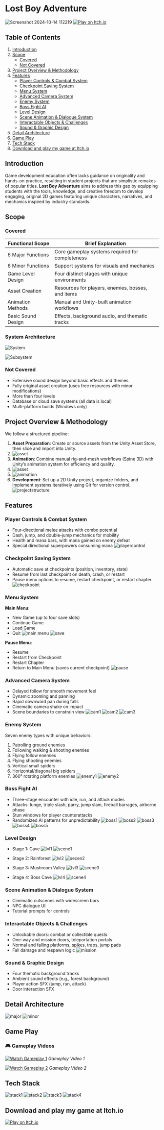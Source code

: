 # Lost Boy Adventure
![Screenshot 2024-10-14 112219](https://github.com/MinKhantKyaw5006/ALostBoy_TheGame/blob/d2ff7b9774495cbd018c0d2790c01b6187f62146/Screenshot%202024-10-14%20112219.png)
[![Play on Itch.io](https://img.shields.io/badge/Play_on-Itch.io-red?style=for-the-badge&logo=itchdotio)](https://lucasmin.itch.io/alostboyversion10)



## Table of Contents
1. [Introduction](#introduction)
2. [Scope](#scope)
   - [Covered](#covered)
   - [Not Covered](#not-covered)
3. [Project Overview & Methodology](#project-overview--methodology)
4. [Features](#features)
   - [Player Controls & Combat System](#player-controls--combat-system)
   - [Checkpoint Saving System](#checkpoint-saving-system)
   - [Menu System](#menu-system)
   - [Advanced Camera System](#advanced-camera-system)
   - [Enemy System](#enemy-system)
   - [Boss Fight AI](#boss-fight-ai)
   - [Level Design](#level-design)
   - [Scene Animation & Dialogue System](#scene-animation--dialogue-system)
   - [Interactable Objects & Challenges](#interactable-objects--challenges)
   - [Sound & Graphic Design](#sound--graphic-design)
5. [Detail Architecture](#detail-architecture)
6. [Game Play](#game-play)
7. [Tech Stack](#tech-stack)
8. [Download and play my game at Itch.io](#downad-and-play-my-game-at-itch.io)


## Introduction
Game development education often lacks guidance on originality and hands-on practice, resulting in student projects that are simplistic remakes of popular titles. **Lost Boy Adventure** aims to address this gap by equipping students with the tools, knowledge, and creative freedom to develop engaging, original 2D games featuring unique characters, narratives, and mechanics inspired by industry standards.

## Scope
### Covered
| Functional Scope       | Brief Explanation                                 |
|------------------------|---------------------------------------------------|
| 6 Major Functions      | Core gameplay systems required for completeness   |
| 6 Minor Functions      | Support systems for visuals and mechanics         |
| Game Level Design      | Four distinct stages with unique environments     |
| Asset Creation         | Resources for players, enemies, bosses, and items |
| Animation Methods      | Manual and Unity-built animation workflows        |
| Basic Sound Design     | Effects, background audio, and thematic tracks    |

### System Architecture
![System](https://raw.githubusercontent.com/MinKhantKyaw5006/ALostBoy_TheGame/71adca0393dcf14bf4d4dcf52e906c27548a6ce5/system.png)

![Subsystem](https://github.com/MinKhantKyaw5006/ALostBoy_TheGame/blob/b8a25d9ecfea32a00386c91cf009c603551b01f8/subsystem.png)


### Not Covered
- Extensive sound design beyond basic effects and themes
- Fully original asset creation (uses free resources with minor modifications)
- More than four levels
- Database or cloud save systems (all data is local)
- Multi-platform builds (Windows only)

## Project Overview & Methodology
We follow a structured pipeline:
1. **Asset Preparation**: Create or source assets from the Unity Asset Store, then slice and import into Unity.
2. ![asset]( https://github.com/MinKhantKyaw5006/ALostBoy_TheGame/blob/87459420dceb72bf67c7bad6ee1709370297f9bf/asset%20preparation.png)
3. **Animation**: Combine manual rig-and-mesh workflows (Spine 3D) with Unity’s animation system for efficiency and quality.
4. ![asset](https://github.com/MinKhantKyaw5006/ALostBoy_TheGame/blob/87459420dceb72bf67c7bad6ee1709370297f9bf/character%20design.png)
5. ![animation](https://github.com/MinKhantKyaw5006/ALostBoy_TheGame/blob/87459420dceb72bf67c7bad6ee1709370297f9bf/character%20animation.png)
6. **Development**: Set up a 2D Unity project, organize folders, and implement systems iteratively using Git for version control.
   ![projectstructure](https://github.com/MinKhantKyaw5006/ALostBoy_TheGame/blob/0dbd391b1e91652d68f445884b6969049132bd4f/project%20structure.png)

## Features
### Player Controls & Combat System
- Four-directional melee attacks with combo potential
- Dash, jump, and double-jump mechanics for mobility
- Health and mana bars, with mana gained on enemy defeat
- Special directional superpowers consuming mana
![playercontrol](https://github.com/MinKhantKyaw5006/ALostBoy_TheGame/blob/0dbd391b1e91652d68f445884b6969049132bd4f/playercontrol.png)

### Checkpoint Saving System
- Automatic save at checkpoints (position, inventory, state)
- Resume from last checkpoint on death, crash, or restart
- Pause menu options to resume, restart checkpoint, or restart chapter
![checkpoint](https://github.com/MinKhantKyaw5006/ALostBoy_TheGame/blob/0dbd391b1e91652d68f445884b6969049132bd4f/checkpoint.png)

### Menu System
**Main Menu**:
- New Game (up to four save slots)
- Continue Game
- Load Game
- Quit
![main menu](https://github.com/MinKhantKyaw5006/ALostBoy_TheGame/blob/e33b402e8e33bbe6c94e465fb1318dfa9ab61d82/main%20menu.png)
![save](https://github.com/MinKhantKyaw5006/ALostBoy_TheGame/blob/e33b402e8e33bbe6c94e465fb1318dfa9ab61d82/save%20menu.png)


**Pause Menu**:
- Resume
- Restart from Checkpoint
- Restart Chapter
- Return to Main Menu (saves current checkpoint)
![pause](https://github.com/MinKhantKyaw5006/ALostBoy_TheGame/blob/e33b402e8e33bbe6c94e465fb1318dfa9ab61d82/pause%20menu.png)

### Advanced Camera System
- Delayed follow for smooth movement feel
- Dynamic zooming and panning
- Rapid downward pan during falls
- Cinematic camera shake on impact
- Scene boundaries to constrain view
![cam1](https://github.com/MinKhantKyaw5006/ALostBoy_TheGame/blob/0d76e86211f586ba139df5a5e8fd4f9ea10e5edd/cam%20pan%201.png)
![cam2](https://github.com/MinKhantKyaw5006/ALostBoy_TheGame/blob/0d76e86211f586ba139df5a5e8fd4f9ea10e5edd/cam%20pan%202.png)
![cam3](https://github.com/MinKhantKyaw5006/ALostBoy_TheGame/blob/0d76e86211f586ba139df5a5e8fd4f9ea10e5edd/cam%20pan%203.png)

### Enemy System
Seven enemy types with unique behaviors:
1. Patrolling ground enemies
2. Following walking & shooting enemies
3. Flying follow enemies
4. Flying shooting enemies
5. Vertical small spiders
6. Horizontal/diagonal big spiders
7. 360° rotating platform enemies
![enemy1](https://github.com/MinKhantKyaw5006/ALostBoy_TheGame/blob/bb170f26d8478949c41637f40a48a7adad21caf9/enemy%20one.png)
![enemy2](https://github.com/MinKhantKyaw5006/ALostBoy_TheGame/blob/bb170f26d8478949c41637f40a48a7adad21caf9/enemy%20two.png)
   

### Boss Fight AI
- Three-stage encounter with idle, run, and attack modes
- Attacks: lunge, triple slash, parry, jump slam, fireball barrages, airborne phase
- Stun windows for player counterattacks
- Randomized AI patterns for unpredictability
  ![boss1](https://github.com/MinKhantKyaw5006/ALostBoy_TheGame/blob/bb170f26d8478949c41637f40a48a7adad21caf9/boss%201.png)
  ![boss2](https://github.com/MinKhantKyaw5006/ALostBoy_TheGame/blob/bb170f26d8478949c41637f40a48a7adad21caf9/boss%202.png)
  ![boss3](https://github.com/MinKhantKyaw5006/ALostBoy_TheGame/blob/bb170f26d8478949c41637f40a48a7adad21caf9/boss%20three.png)
  ![boss4](https://github.com/MinKhantKyaw5006/ALostBoy_TheGame/blob/bb170f26d8478949c41637f40a48a7adad21caf9/boss%20four.png)
  ![boss5](https://github.com/MinKhantKyaw5006/ALostBoy_TheGame/blob/bb170f26d8478949c41637f40a48a7adad21caf9/boss%20five.png)

### Level Design
- Stage 1: Cave
![lvl1](https://github.com/MinKhantKyaw5006/ALostBoy_TheGame/blob/d26962b2834402c4099b0821be6d3ee7b3534651/lvl1.png)
![scene1](https://github.com/MinKhantKyaw5006/ALostBoy_TheGame/blob/d26962b2834402c4099b0821be6d3ee7b3534651/scene1.png)

- Stage 2: Rainforest
![lvl2](https://github.com/MinKhantKyaw5006/ALostBoy_TheGame/blob/d26962b2834402c4099b0821be6d3ee7b3534651/lvl2.png)
![secen2](https://github.com/MinKhantKyaw5006/ALostBoy_TheGame/blob/d26962b2834402c4099b0821be6d3ee7b3534651/scene2.png)

- Stage 3: Mushroom Valley
![lvl3](https://github.com/MinKhantKyaw5006/ALostBoy_TheGame/blob/d26962b2834402c4099b0821be6d3ee7b3534651/lvl3.png)
![scene3](https://github.com/MinKhantKyaw5006/ALostBoy_TheGame/blob/d26962b2834402c4099b0821be6d3ee7b3534651/scene3.png)

- Stage 4: Boss Cave
![lvl4](https://github.com/MinKhantKyaw5006/ALostBoy_TheGame/blob/d26962b2834402c4099b0821be6d3ee7b3534651/lvl4.png)
![scene4](https://github.com/MinKhantKyaw5006/ALostBoy_TheGame/blob/d26962b2834402c4099b0821be6d3ee7b3534651/scene4.png)
  

### Scene Animation & Dialogue System
- Cinematic cutscenes with widescreen bars
- NPC dialogue UI
- Tutorial prompts for controls

### Interactable Objects & Challenges
- Unlockable doors: combat or collectible quests
- One-way and mission doors, teleportation portals
- Normal and falling platforms, spikes, traps, jump pads
- Fall damage and respawn logic
![mission](https://github.com/MinKhantKyaw5006/ALostBoy_TheGame/blob/d26962b2834402c4099b0821be6d3ee7b3534651/mission.png)

### Sound & Graphic Design
- Four thematic background tracks
- Ambient sound effects (e.g., forest background)
- Player action SFX (jump, run, attack)
- Door interaction SFX

## Detail Architecture 
![major](https://github.com/MinKhantKyaw5006/ALostBoy_TheGame/blob/10cf0f1d16377772cb6c7154b173fc13ec589755/majorsystem.png)
![minor](https://github.com/MinKhantKyaw5006/ALostBoy_TheGame/blob/b22cd647d496818197ba50ae7247a36a68401199/minorsystem.png)

## Game Play
### 🎮 Gameplay Videos

[![Watch Gameplay 1](https://img.youtube.com/vi/VCyRH2romLA/0.jpg)](https://youtu.be/VCyRH2romLA)
*Gameplay Video 1*

[![Watch Gameplay 2](https://img.youtube.com/vi/fAzMbpfR3A8/0.jpg)](https://youtu.be/fAzMbpfR3A8)
*Gameplay Video 2*


## Tech Stack
![stack1](https://github.com/MinKhantKyaw5006/ALostBoy_TheGame/blob/53d6b8e8accf14ea583e2dcc04fa8fd0bf5b07e7/sketchbook.png)
![stack2](https://github.com/MinKhantKyaw5006/ALostBoy_TheGame/blob/53d6b8e8accf14ea583e2dcc04fa8fd0bf5b07e7/blender.png)
![stack3](https://github.com/MinKhantKyaw5006/ALostBoy_TheGame/blob/53d6b8e8accf14ea583e2dcc04fa8fd0bf5b07e7/spine.png)
![stack4](https://github.com/MinKhantKyaw5006/ALostBoy_TheGame/blob/53d6b8e8accf14ea583e2dcc04fa8fd0bf5b07e7/unity.png)

## Download and play my game at Itch.io
[![Play on Itch.io](https://img.shields.io/badge/Play_on-Itch.io-red?style=for-the-badge&logo=itchdotio)](https://lucasmin.itch.io/alostboyversion10)

